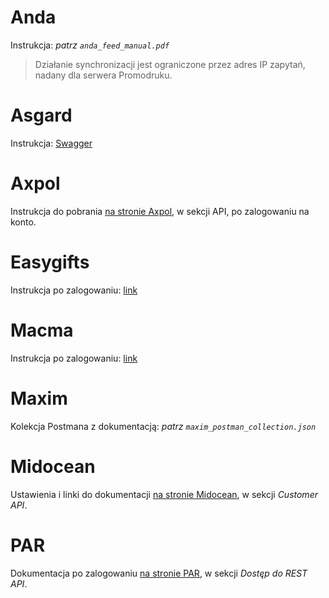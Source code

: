 # Anda
Instrukcja: _patrz `anda_feed_manual.pdf`_
> Działanie synchronizacji jest ograniczone przez adres IP zapytań, nadany dla serwera Promodruku.

# Asgard
Instrukcja: [Swagger](https://developers.bluecollection.eu/)

# Axpol
Instrukcja do pobrania [na stronie Axpol](https://axpol.com.pl/pl/33-DO-POBRANIA.html), w sekcji API, po zalogowaniu na konto.

# Easygifts
Instrukcja po zalogowaniu: [link](https://webapi.easygifts.com.pl/)

# Macma
Instrukcja po zalogowaniu: [link](https://webapi.macma.pl/)

# Maxim
Kolekcja Postmana z dokumentacją: _patrz `maxim_postman_collection.json`_

# Midocean
Ustawienia i linki do dokumentacji [na stronie Midocean](https://www.midocean.com/poland/us/pln/viewdata/761026417?JumpTarget=ViewCustomerAPI-View), w sekcji _Customer API_.

# PAR
Dokumentacja po zalogowaniu [na stronie PAR](https://www.par.com.pl/users/profile), w sekcji _Dostęp do REST API_.
